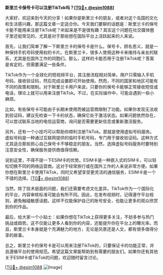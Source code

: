 **斯里兰卡保号卡可以注册TikTok吗？[[TG💪+ @esim1088](https://t.me/s/esim1088)]**

大家好，欢迎来到今天的分享！如果你是斯里兰卡的朋友，或者对这个岛国的文化和生活感兴趣，那这篇文章一定适合你。今天我们要聊的话题是：斯里兰卡的保号卡能不能用来注册TikTok呢？听起来是不是很有趣？其实这个问题在社交媒体圈子里还挺常见的，尤其是对于那些想在国际平台上活跃起来的人来说。

首先，让我们简单了解一下斯里兰卡的保号卡是什么。保号卡，顾名思义，就是一种保持手机号码使用权的卡片。在斯里兰卡，很多人使用这种卡来维持与亲友的联系，尤其是在国外工作的同胞们。那么，这样的卡能否用于注册TikTok呢？答案是肯定的，但需要满足一些条件。

TikTok作为一个全球化的短视频平台，其注册流程相对简单。用户只需输入手机号码，接收验证码，然后完成设置即可开始使用。然而，不同的国家和地区可能有不同的政策和限制。对于斯里兰卡用户来说，只要你的保号卡能够正常接收短信或电话，理论上就可以用来注册TikTok。不过，在实际操作中，可能会遇到一些小麻烦。

比如，有些保号卡可能由于长期未使用而被运营商限制了功能。如果你发现无法收到验证码，建议先检查一下卡的状态，确保它处于激活状态。如果问题依然存在，可以尝试联系当地的电信运营商，询问是否需要更新信息或重新激活服务。

另外，还有一个小技巧可以帮助你顺利注册TikTok。那就是使用虚拟号码服务。虚拟号码是一种通过互联网提供的临时手机号码，专门用于接收验证码。这种方式尤其适合那些担心自己保号卡不够稳定的朋友。当然，选择虚拟号码服务时要特别注意安全性，确保服务提供商值得信赖。

说到这里，不得不提一下ESIM卡的优势。ESIM卡是一种嵌入式的SIM卡，可以轻松切换不同的网络运营商。这对于经常旅行或在国外工作的人来说非常方便。如果你想在斯里兰卡使用TikTok，同时又希望享受更灵活的通信服务，ESIM卡是一个不错的选择。[[TG💪+ @esim1088](https://t.me/s/esim1088)]

当然，除了技术层面的问题，我们还需要考虑文化差异。TikTok作为一个国际化的平台，内容审核标准可能会有所不同。因此，在发布视频时，记得遵守平台规则，避免触碰敏感话题。这样不仅能保护自己的账号安全，也能让更多的观众欣赏到你的作品。

最后，给大家一个小贴士：如果你想在TikTok上获得更多关注，不妨多参与热门挑战或趋势。这不仅能让更多人看到你的内容，还能提升你在平台上的曝光率。而且，斯里兰卡本身就是个充满魅力的地方，无论是风景还是人文，都有很多值得分享的故事。

总之，斯里兰卡的保号卡是可以用来注册TikTok的，只要保证卡的功能正常，并且遵循平台的使用规范。希望这篇文章能帮助到有需要的朋友们。如果你还有其他关于ESIM卡或TikTok的问题，欢迎随时留言讨论。

[[TG💪+ @esim1088](https://t.me/s/esim1088) ![Image](https://i.postimg.cc/4NQfJmqS/Snipaste-2025-05-13-00-14-12.png)]